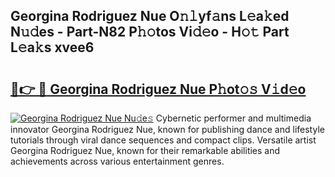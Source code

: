 ## Georgina Rodriguez Nue O𝚗𝚕yf𝚊ns L𝚎a𝚔ed N𝚞𝚍es - Part-N82 P𝚑𝚘tos Vi𝚍𝚎o - H𝚘𝚝 Part L𝚎a𝚔s xvee6

# <h2><a href="http://kfdhaj.oniu.top/?m=Georgina+Rodriguez+Nue">🔗👉 🔴 Georgina Rodriguez Nue P𝚑ot𝚘𝚜 V𝚒d𝚎o</a></h2>

[![Georgina Rodriguez Nue Nu𝚍e𝚜](https://i.imgur.com/0qMVB7G.gif)](http://kfdhaj.oniu.top/?m=Georgina+Rodriguez+Nue)
Cybernetic performer and multimedia innovator Georgina Rodriguez Nue, known for publishing dance and lifestyle tutorials through viral dance sequences and compact clips. Versatile artist Georgina Rodriguez Nue, known for their remarkable abilities and achievements across various entertainment genres.  
